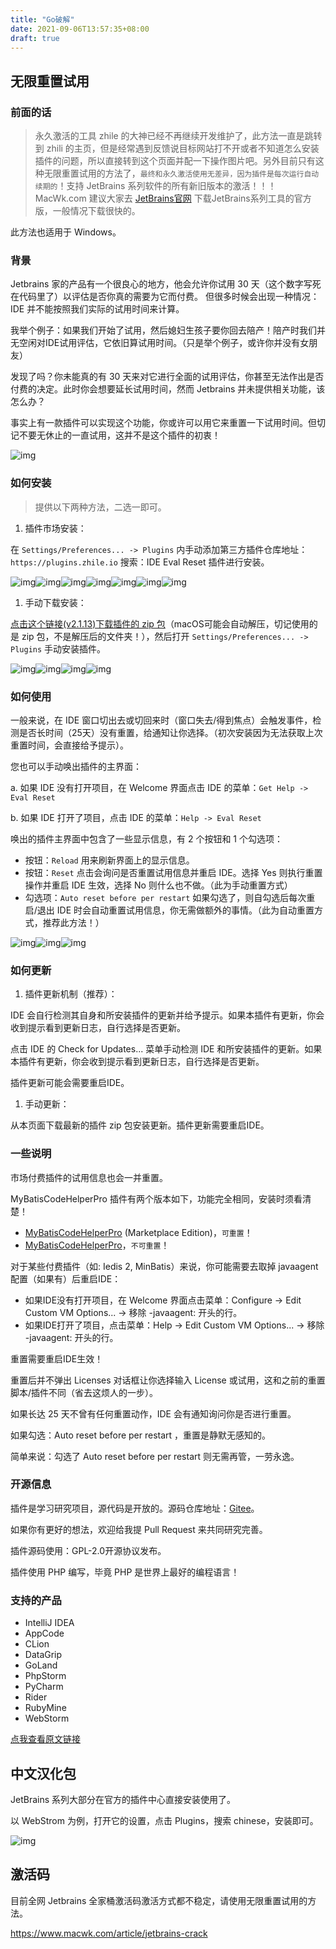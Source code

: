 ```yaml
---
title: "Go破解"
date: 2021-09-06T13:57:35+08:00
draft: true
---
```


## 无限重置试用

### 前面的话

> 永久激活的工具 zhile 的大神已经不再继续开发维护了，此方法一直是跳转到 zhili 的主页，但是经常遇到反馈说目标网站打不开或者不知道怎么安装插件的问题，所以直接转到这个页面并配一下操作图片吧。另外目前只有这种无限重置试用的方法了，`最终和永久激活使用无差异，因为插件是每次运行自动续期的`！支持 JetBrains 系列软件的所有新旧版本的激活！！！MacWk.com 建议大家去 [JetBrains官网](https://www.jetbrains.com/) 下载JetBrains系列工具的官方版，一般情况下载很快的。

此方法也适用于 Windows。

### 背景

Jetbrains 家的产品有一个很良心的地方，他会允许你试用 30 天（这个数字写死在代码里了）以评估是否你真的需要为它而付费。 但很多时候会出现一种情况：IDE 并不能按照我们实际的试用时间来计算。

我举个例子：如果我们开始了试用，然后媳妇生孩子要你回去陪产！陪产时我们并无空闲对IDE试用评估，它依旧算试用时间。（只是举个例子，或许你并没有女朋友）

发现了吗？你未能真的有 30 天来对它进行全面的试用评估，你甚至无法作出是否付费的决定。此时你会想要延长试用时间，然而 Jetbrains 并未提供相关功能，该怎么办？

事实上有一款插件可以实现这个功能，你或许可以用它来重置一下试用时间。但切记不要无休止的一直试用，这并不是这个插件的初衷！

![img](https://luckly007.oss-cn-beijing.aliyuncs.com/image/jetbrains-crack-screen-01.jpg)

### 如何安装

> 提供以下两种方法，二选一即可。

1. 插件市场安装：

在 `Settings/Preferences... -> Plugins` 内手动添加第三方插件仓库地址：`https://plugins.zhile.io` 搜索：IDE Eval Reset 插件进行安装。

![img](https://luckly007.oss-cn-beijing.aliyuncs.com/image/jetbrains-crack-screen-02.jpg)![img](https://luckly007.oss-cn-beijing.aliyuncs.com/image/jetbrains-crack-screen-03.jpg)![img](https://luckly007.oss-cn-beijing.aliyuncs.com/image/jetbrains-crack-screen-04.jpg)![img](https://luckly007.oss-cn-beijing.aliyuncs.com/image/jetbrains-crack-screen-05.jpg)![img](https://luckly007.oss-cn-beijing.aliyuncs.com/image/jetbrains-crack-screen-06.jpg)![img](https://luckly007.oss-cn-beijing.aliyuncs.com/image/jetbrains-crack-screen-07.jpg)![img](https://luckly007.oss-cn-beijing.aliyuncs.com/image/jetbrains-crack-screen-08.jpg)

1. 手动下载安装：

[点击这个链接(v2.1.13)下载插件的 zip 包](https://macwk.lanzoux.com/ikhuRmc6gbc)（macOS可能会自动解压，切记使用的是 zip 包，不是解压后的文件夹！），然后打开 `Settings/Preferences... -> Plugins` 手动安装插件。

![img](https://luckly007.oss-cn-beijing.aliyuncs.com/image/jetbrains-crack-screen-09.jpg)![img](https://luckly007.oss-cn-beijing.aliyuncs.com/image/jetbrains-crack-screen-10.jpg)![img](https://luckly007.oss-cn-beijing.aliyuncs.com/image/jetbrains-crack-screen-11.jpg)![img](https://luckly007.oss-cn-beijing.aliyuncs.com/image/jetbrains-crack-screen-12.jpg)

### 如何使用

一般来说，在 IDE 窗口切出去或切回来时（窗口失去/得到焦点）会触发事件，检测是否长时间（25天）没有重置，给通知让你选择。（初次安装因为无法获取上次重置时间，会直接给予提示）。

您也可以手动唤出插件的主界面：

a. 如果 IDE 没有打开项目，在 Welcome 界面点击 IDE 的菜单：`Get Help -> Eval Reset`

b. 如果 IDE 打开了项目，点击 IDE 的菜单：`Help -> Eval Reset`

唤出的插件主界面中包含了一些显示信息，有 2 个按钮和 1 个勾选项：

- 按钮：`Reload` 用来刷新界面上的显示信息。
- 按钮：`Reset` 点击会询问是否重置试用信息并重启 IDE。选择 Yes 则执行重置操作并重启 IDE 生效，选择 No 则什么也不做。（此为手动重置方式）
- 勾选项：`Auto reset before per restart` 如果勾选了，则自勾选后每次重启/退出 IDE 时会自动重置试用信息，你无需做额外的事情。（此为自动重置方式，推荐此方法！）

![img](https://luckly007.oss-cn-beijing.aliyuncs.com/image/jetbrains-crack-screen-13.jpg)![img](https://luckly007.oss-cn-beijing.aliyuncs.com/image/jetbrains-crack-screen-14.jpg)![img](https://cdn.macwk.com/public/uploads/_/originals/jetbrains-crack-screen-15.jpg)

### 如何更新

1. 插件更新机制（推荐）：

IDE 会自行检测其自身和所安装插件的更新并给予提示。如果本插件有更新，你会收到提示看到更新日志，自行选择是否更新。

点击 IDE 的 Check for Updates... 菜单手动检测 IDE 和所安装插件的更新。如果本插件有更新，你会收到提示看到更新日志，自行选择是否更新。

插件更新可能会需要重启IDE。

1. 手动更新：

从本页面下载最新的插件 zip 包安装更新。插件更新需要重启IDE。

### 一些说明

市场付费插件的试用信息也会一并重置。

MyBatisCodeHelperPro 插件有两个版本如下，功能完全相同，安装时须看清楚！

- [MyBatisCodeHelperPro](https://plugins.jetbrains.com/plugin/14522-mybatiscodehelperpro-marketplace-edition-) (Marketplace Edition)，`可重置`！
- [MyBatisCodeHelperPro](https://plugins.jetbrains.com/plugin/9837-mybatiscodehelperpro)，`不可重置`！

对于某些付费插件（如: Iedis 2, MinBatis）来说，你可能需要去取掉 javaagent 配置（如果有）后重启IDE：

- 如果IDE没有打开项目，在 Welcome 界面点击菜单：Configure -> Edit Custom VM Options... -> 移除 -javaagent: 开头的行。
- 如果IDE打开了项目，点击菜单：Help -> Edit Custom VM Options... -> 移除 -javaagent: 开头的行。

重置需要重启IDE生效！

重置后并不弹出 Licenses 对话框让你选择输入 License 或试用，这和之前的重置脚本/插件不同（省去这烦人的一步）。

如果长达 25 天不曾有任何重置动作，IDE 会有通知询问你是否进行重置。

如果勾选：Auto reset before per restart ，重置是静默无感知的。

简单来说：勾选了 Auto reset before per restart 则无需再管，一劳永逸。

### 开源信息

插件是学习研究项目，源代码是开放的。源码仓库地址：[Gitee](https://gitee.com/pengzhile/ide-eval-resetter)。

如果你有更好的想法，欢迎给我提 Pull Request 来共同研究完善。

插件源码使用：GPL-2.0开源协议发布。

插件使用 PHP 编写，毕竟 PHP 是世界上最好的编程语言！

### 支持的产品

- IntelliJ IDEA
- AppCode
- CLion
- DataGrip
- GoLand
- PhpStorm
- PyCharm
- Rider
- RubyMine
- WebStorm

[点我查看原文链接](https://zhile.io/2020/11/18/jetbrains-eval-reset-da33a93d.html)

## 中文汉化包

JetBrains 系列大部分在官方的插件中心直接安装使用了。

以 WebStrom 为例，打开它的设置，点击 Plugins，搜索 chinese，安装即可。

![img](https://luckly007.oss-cn-beijing.aliyuncs.com/image/jetbrains-activation-step-09-1.jpg)

## 激活码

目前全网 Jetbrains 全家桶激活码激活方式都不稳定，请使用无限重置试用的方法。

https://www.macwk.com/article/jetbrains-crack
